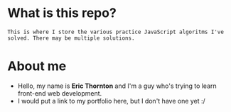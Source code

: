 # What is this repo?
    This is where I store the various practice JavaScript algoritms I've solved. There may be multiple solutions.

# About me
* Hello, my name is **Eric Thornton** and I'm a guy who's trying to learn front-end web development.
* I would put a link to my portfolio here, but I don't have one yet :/
